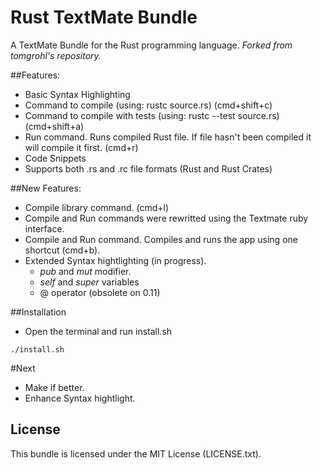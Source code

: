 # Rust TextMate Bundle 

A TextMate Bundle for the Rust programming language. 
*Forked from tomgrohl's repository.*

##Features:

- Basic Syntax Highlighting
- Command to compile (using: rustc source.rs) (cmd+shift+c)
- Command to compile with tests (using: rustc --test source.rs) (cmd+shift+a)
- Run command. Runs compiled Rust file. If file hasn't been compiled it will compile it first. (cmd+r)
- Code Snippets
- Supports both .rs and .rc file formats (Rust and Rust Crates)


##New Features:
- Compile library command. (cmd+l)
- Compile and Run commands were rewritted using the Textmate ruby interface.
- Compile and Run command. Compiles and runs the app using one shortcut (cmd+b).
- Extended Syntax hightlighting (in progress).
	- *pub* and *mut* modifier.
	- *self* and *super* variables
	- @ operator (obsolete on 0.11)



##Installation

- Open the terminal and run install.sh

```
./install.sh
```


#Next
- Make if better.
- Enhance Syntax hightlight.


## License

This bundle is licensed under the MIT License (LICENSE.txt).
